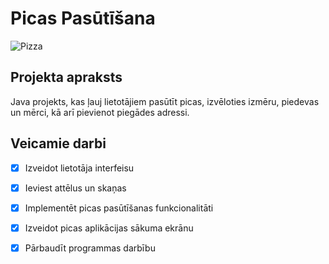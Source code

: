# Picas Pasūtīšana

![Pizza](https://icons.iconarchive.com/icons/iconarchive/fat-sugar-food/512/Pizza-icon.png)

## Projekta apraksts
Java projekts, kas ļauj lietotājiem pasūtīt picas, izvēloties izmēru, piedevas un mērci, kā arī pievienot piegādes adressi.

## Veicamie darbi
- [x] Izveidot lietotāja interfeisu
- [x] Ieviest attēlus un skaņas
- [x] Implementēt picas pasūtīšanas funkcionalitāti
- [x] Izveidot picas aplikācijas sākuma ekrānu
- [x] Pārbaudīt programmas darbību

